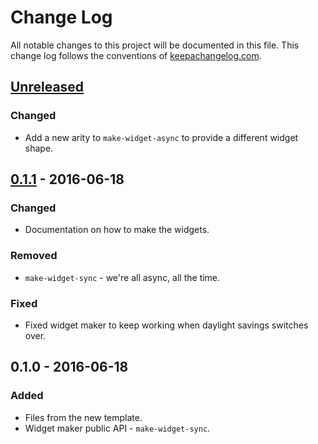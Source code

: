 # Change Log
All notable changes to this project will be documented in this file. This change log follows the conventions of [keepachangelog.com](http://keepachangelog.com/).

## [Unreleased]
### Changed
- Add a new arity to `make-widget-async` to provide a different widget shape.

## [0.1.1] - 2016-06-18
### Changed
- Documentation on how to make the widgets.

### Removed
- `make-widget-sync` - we're all async, all the time.

### Fixed
- Fixed widget maker to keep working when daylight savings switches over.

## 0.1.0 - 2016-06-18
### Added
- Files from the new template.
- Widget maker public API - `make-widget-sync`.

[Unreleased]: https://github.com/your-name/try-clojure-opennlp/compare/0.1.1...HEAD
[0.1.1]: https://github.com/your-name/try-clojure-opennlp/compare/0.1.0...0.1.1
